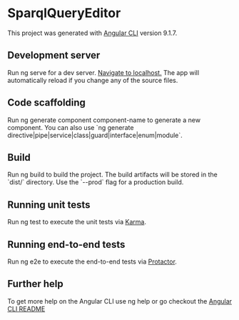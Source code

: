 # SparqlQueryEditor
<p>
  This project was generated with <a href="https://github.com/angular/angular-cli">Angular CLI</a> version 9.1.7.
</p>

## Development server
<p>
  Run ng serve for a dev server. <a href="http://localhost:4200/">Navigate to localhost.</a> The app will automatically reload if you change any of the source files.
</p>

## Code scaffolding
<p>
  Run ng generate component component-name to generate a new component. You can also use `ng generate directive|pipe|service|class|guard|interface|enum|module`.
</p>

## Build
<p>
Run ng build to build the project. The build artifacts will be stored in the `dist/` directory. Use the `--prod` flag for a production build.
</p>

## Running unit tests
<p>
  Run ng test to execute the unit tests via <a href="https://karma-runner.github.io">Karma</a>.
</p>

## Running end-to-end tests
<p>
  Run ng e2e to execute the end-to-end tests via <a href="http://www.protractortest.org/">Protactor</a>.
</p>

## Further help
<p>
To get more help on the Angular CLI use ng help or go checkout the <a href="https://github.com/angular/angular-cli/blob/master/README.md">Angular CLI README</a>
</p>

